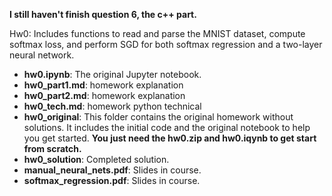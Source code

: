 **I still haven't finish question 6, the c++ part.**

Hw0: Includes functions to read and parse the MNIST dataset, compute softmax loss, and perform SGD for both softmax regression and a two-layer neural network.

- **hw0.ipynb**: The original Jupyter notebook.
- **hw0_part1.md**: homework explanation
- **hw0_part2.md**: homework explanation
- **hw0_tech.md**: homework python technical
- **hw0_original**: This folder contains the original homework without solutions. It includes the initial code and the original notebook to help you get started. **You just need the hw0.zip and hw0.iqynb to get start from scratch.**
- **hw0_solution**: Completed solution.
- **manual_neural_nets.pdf**: Slides in course.
- **softmax_regression.pdf**: Slides in course.

